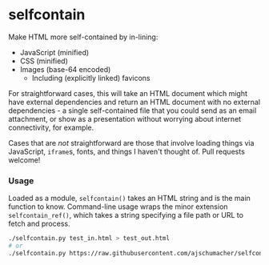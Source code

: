 # selfcontain

Make HTML more self-contained by in-lining:

 * JavaScript (minified)
 * CSS (minified)
 * Images (base-64 encoded)
     * Including (explicitly linked) favicons

For straightforward cases, this will take an HTML document which might
have external dependencies and return an HTML document with no
external dependencies - a single self-contained file that you could
send as an email attachment, or show as a presentation without
worrying about internet connectivity, for example.

Cases that are *not* straightforward are those that involve loading
things via JavaScript, `iframe`s, fonts, and things I haven't thought
of. Pull requests welcome!


### Usage

Loaded as a module, `selfcontain()` takes an HTML string and is the
main function to know. Command-line usage wraps the minor extension
`selfcontain_ref()`, which takes a string specifying a file path or
URL to fetch and process.

```bash
./selfcontain.py test_in.html > test_out.html
# or
./selfcontain.py https://raw.githubusercontent.com/ajschumacher/selfcontain/master/test_in.html > test_out.html
```
